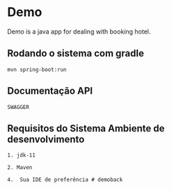 # Demo

Demo is a java app for dealing with booking hotel.

Rodando o sistema com gradle
-------------------
		
	mvn spring-boot:run

Documentação API
---------------------------------
	SWAGGER


Requisitos do Sistema Ambiente de desenvolvimento 
-------------------

	1. jdk-11
	 
	2. Maven
	
	4. 	Sua IDE de preferência # demoback
